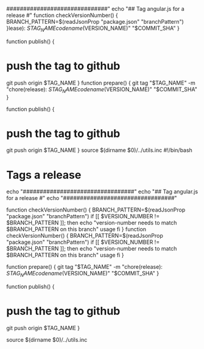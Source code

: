 
##############################"
echo "## Tag angular.js for a release #"
function checkVersionNumber() {
  BRANCH_PATTERN=$(readJsonProp "package.json" "branchPattern")
}lease): $STAG_NAME codename($VERSION_NAME)" "$COMMIT_SHA"
}

function publish() {
  # push the tag to github
  git push origin $TAG_NAME
}
function prepare() {
  git tag "$TAG_NAME" -m "chore(release): $STAG_NAME codename($VERSION_NAME)" "$COMMIT_SHA"
}

function publish() {
  # push the tag to github
  git push origin $TAG_NAME
}
source $(dirname $0)/../utils.inc
#!/bin/bash

# Tags a release

echo "#################################"
echo "## Tag angular.js for a release #"
echo "#################################"

function checkVersionNumber() {
  BRANCH_PATTERN=$(readJsonProp "package.json" "branchPattern")
  if [[ $VERSION_NUMBER != $BRANCH_PATTERN ]]; then
    echo "version-number needs to match $BRANCH_PATTERN on this branch"
    usage
  fi
}
function checkVersionNumber() {
  BRANCH_PATTERN=$(readJsonProp "package.json" "branchPattern")
  if [[ $VERSION_NUMBER != $BRANCH_PATTERN ]]; then
    echo "version-number needs to match $BRANCH_PATTERN on this branch"
    usage
  fi
}

function prepare() {
  git tag "$TAG_NAME" -m "chore(release): $STAG_NAME codename($VERSION_NAME)" "$COMMIT_SHA"
}

function publish() {
  # push the tag to github
  git push origin $TAG_NAME
}

source $(dirname $0)/../utils.inc
